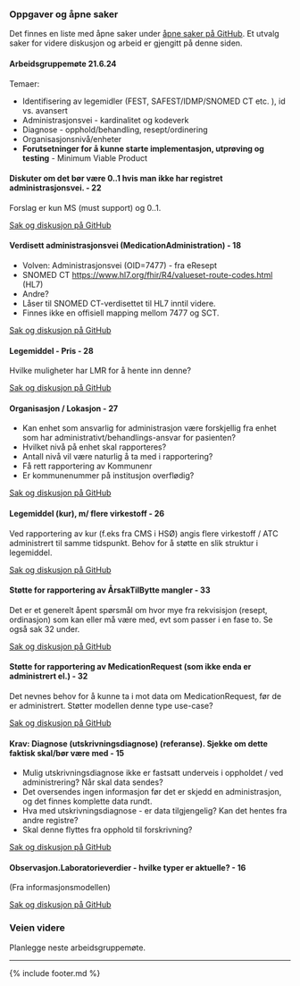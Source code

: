 ### Oppgaver og åpne saker

Det finnes en liste med åpne saker under [åpne saker på GitHub](https://github.com/HL7Norway/LMDI/issues). Et utvalg saker for videre diskusjon og arbeid er gjengitt på denne siden.

#### Arbeidsgruppemøte 21.6.24

Temaer:

- Identifisering av legemidler (FEST, SAFEST/IDMP/SNOMED CT etc. ), id vs. avansert
- Administrasjonsvei - kardinalitet og kodeverk
- Diagnose - opphold/behandling, resept/ordinering
- Organisasjonsnivå/enheter
- **Forutsetninger for å kunne starte implementasjon, utprøving og testing** - Minimum Viable Product

#### Diskuter om det bør være 0..1 hvis man ikke har registret administrasjonsvei. - 22

Forslag er kun MS (must support) og 0..1.

[Sak og diskusjon på GitHub](https://github.com/HL7Norway/LMDI/issues/22)

#### Verdisett administrasjonsvei (MedicationAdministration) - 18

- Volven: Administrasjonsvei (OID=7477) - fra eResept
- SNOMED CT https://www.hl7.org/fhir/R4/valueset-route-codes.html (HL7)
- Andre?
- Låser til SNOMED CT-verdisettet til HL7 inntil videre.
- Finnes ikke en offisiell mapping mellom 7477 og SCT.

[Sak og diskusjon på GitHub](https://github.com/HL7Norway/LMDI/issues/18)

#### Legemiddel - Pris - 28

Hvilke muligheter har LMR for å hente inn denne?

[Sak og diskusjon på GitHub](https://github.com/HL7Norway/LMDI/issues/28)

#### Organisasjon / Lokasjon - 27

- Kan enhet som ansvarlig for administrasjon være forskjellig fra enhet som har administrativt/behandlings-ansvar for pasienten?
- Hvilket nivå på enhet skal rapporteres?
- Antall nivå vil være naturlig å ta med i rapportering?
- Få rett rapportering av Kommunenr
- Er kommunenummer på institusjon overflødig?

[Sak og diskusjon på GitHub](https://github.com/HL7Norway/LMDI/issues/27)

#### Legemiddel (kur), m/ flere virkestoff - 26

Ved rapportering av kur (f.eks fra CMS i HSØ) angis flere virkestoff / ATC administrert til samme tidspunkt. Behov for å støtte en slik struktur i legemiddel.

[Sak og diskusjon på GitHub](https://github.com/HL7Norway/LMDI/issues/26)

#### Støtte for rapportering av ÅrsakTilBytte mangler - 33

Det er et generelt åpent spørsmål om hvor mye fra rekvisisjon (resept, ordinasjon) som kan eller må være med, evt som passer i en fase to. Se også sak 32 under. 

[Sak og diskusjon på GitHub](https://github.com/HL7Norway/LMDI/issues/33)

#### Støtte for rapportering av MedicationRequest (som ikke enda er administrert el.) - 32

Det nevnes behov for å kunne ta i mot data om MedicationRequest, før de er administrert.
Støtter modellen denne type use-case?

[Sak og diskusjon på GitHub](https://github.com/HL7Norway/LMDI/issues/32)

#### Krav: Diagnose (utskrivningsdiagnose) (referanse). Sjekke om dette faktisk skal/bør være med - 15

- Mulig utskrivningsdiagnose ikke er fastsatt underveis i oppholdet / ved administrering? Når skal data sendes?
- Det oversendes ingen informasjon før det er skjedd en administrasjon, og det finnes komplette data rundt.
- Hva med utskrivningsdiagnose - er data tilgjengelig? Kan det hentes fra andre registre?
- Skal denne flyttes fra opphold til forskrivning?

[Sak og diskusjon på GitHub](https://github.com/HL7Norway/LMDI/issues/15)

#### Observasjon.Laboratorieverdier - hvilke typer er aktuelle? - 16

(Fra informasjonsmodellen)

[Sak og diskusjon på GitHub](https://github.com/HL7Norway/LMDI/issues/16)


### Veien videre

Planlegge neste arbeidsgruppemøte. 


---

{% include footer.md %}

